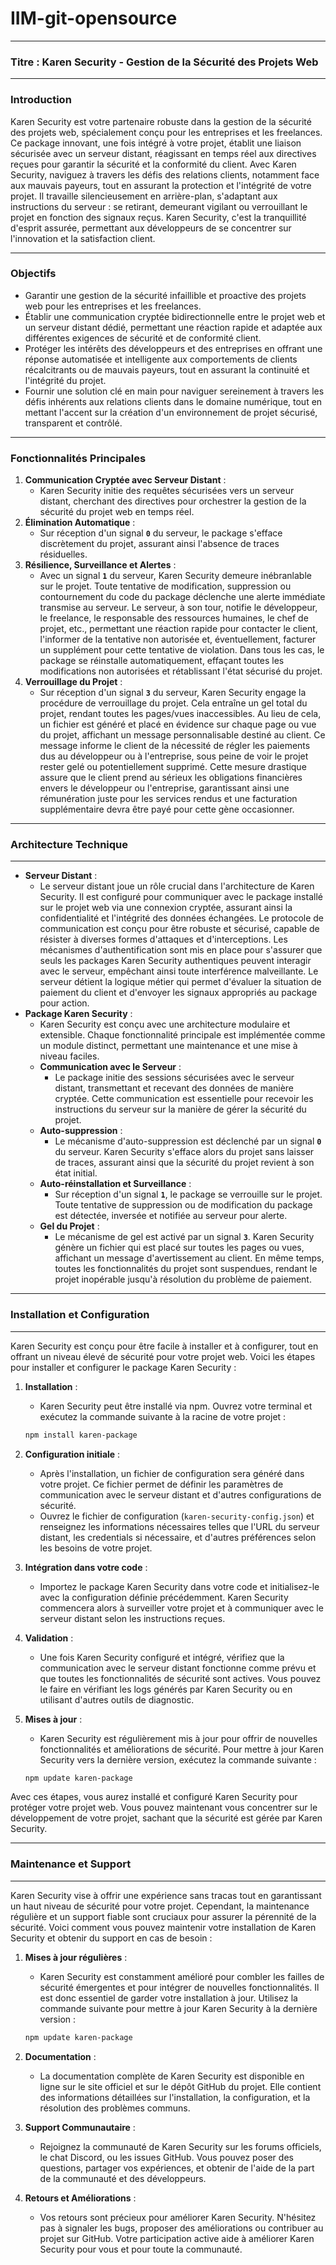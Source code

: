 # IIM-git-opensource

---

### **Titre : Karen Security - Gestion de la Sécurité des Projets Web**

---

### **Introduction**

Karen Security est votre partenaire robuste dans la gestion de la sécurité des projets web, spécialement conçu pour les entreprises et les freelances. Ce package innovant, une fois intégré à votre projet, établit une liaison sécurisée avec un serveur distant, réagissant en temps réel aux directives reçues pour garantir la sécurité et la conformité du client. Avec Karen Security, naviguez à travers les défis des relations clients, notamment face aux mauvais payeurs, tout en assurant la protection et l'intégrité de votre projet. Il travaille silencieusement en arrière-plan, s'adaptant aux instructions du serveur : se retirant, demeurant vigilant ou verrouillant le projet en fonction des signaux reçus. Karen Security, c'est la tranquillité d'esprit assurée, permettant aux développeurs de se concentrer sur l'innovation et la satisfaction client.

---

### **Objectifs**

- Garantir une gestion de la sécurité infaillible et proactive des projets web pour les entreprises et les freelances.
- Établir une communication cryptée bidirectionnelle entre le projet web et un serveur distant dédié, permettant une réaction rapide et adaptée aux différentes exigences de sécurité et de conformité client.
- Protéger les intérêts des développeurs et des entreprises en offrant une réponse automatisée et intelligente aux comportements de clients récalcitrants ou de mauvais payeurs, tout en assurant la continuité et l'intégrité du projet.
- Fournir une solution clé en main pour naviguer sereinement à travers les défis inhérents aux relations clients dans le domaine numérique, tout en mettant l'accent sur la création d'un environnement de projet sécurisé, transparent et contrôlé.

---

### **Fonctionnalités Principales**

1. **Communication Cryptée avec Serveur Distant** :
    - Karen Security initie des requêtes sécurisées vers un serveur distant, cherchant des directives pour orchestrer la gestion de la sécurité du projet web en temps réel.
2. **Élimination Automatique** :
    - Sur réception d'un signal **`0`** du serveur, le package s'efface discrètement du projet, assurant ainsi l'absence de traces résiduelles.
3. **Résilience, Surveillance et Alertes** :
    - Avec un signal **`1`** du serveur, Karen Security demeure inébranlable sur le projet. Toute tentative de modification, suppression ou contournement du code du package déclenche une alerte immédiate transmise au serveur. Le serveur, à son tour, notifie le développeur, le freelance, le responsable des ressources humaines, le chef de projet, etc., permettant une réaction rapide pour contacter le client, l'informer de la tentative non autorisée et, éventuellement, facturer un supplément pour cette tentative de violation. Dans tous les cas, le package se réinstalle automatiquement, effaçant toutes les modifications non autorisées et rétablissant l'état sécurisé du projet.
4. **Verrouillage du Projet** :
    - Sur réception d'un signal **`3`** du serveur, Karen Security engage la procédure de verrouillage du projet. Cela entraîne un gel total du projet, rendant toutes les pages/vues inaccessibles. Au lieu de cela, un fichier est généré et placé en évidence sur chaque page ou vue du projet, affichant un message personnalisable destiné au client. Ce message informe le client de la nécessité de régler les paiements dus au développeur ou à l'entreprise, sous peine de voir le projet rester gelé ou potentiellement supprimé. Cette mesure drastique assure que le client prend au sérieux les obligations financières envers le développeur ou l'entreprise, garantissant ainsi une rémunération juste pour les services rendus et une facturation supplémentaire devra être payé pour cette gène occasionner.

---

### **Architecture Technique**

---

- **Serveur Distant** :
    - Le serveur distant joue un rôle crucial dans l'architecture de Karen Security. Il est configuré pour communiquer avec le package installé sur le projet web via une connexion cryptée, assurant ainsi la confidentialité et l'intégrité des données échangées. Le protocole de communication est conçu pour être robuste et sécurisé, capable de résister à diverses formes d'attaques et d'interceptions. Les mécanismes d'authentification sont mis en place pour s'assurer que seuls les packages Karen Security authentiques peuvent interagir avec le serveur, empêchant ainsi toute interférence malveillante. Le serveur détient la logique métier qui permet d'évaluer la situation de paiement du client et d'envoyer les signaux appropriés au package pour action.
- **Package Karen Security** :
    - Karen Security est conçu avec une architecture modulaire et extensible. Chaque fonctionnalité principale est implémentée comme un module distinct, permettant une maintenance et une mise à niveau faciles.
    - **Communication avec le Serveur** :
        - Le package initie des sessions sécurisées avec le serveur distant, transmettant et recevant des données de manière cryptée. Cette communication est essentielle pour recevoir les instructions du serveur sur la manière de gérer la sécurité du projet.
    - **Auto-suppression** :
        - Le mécanisme d'auto-suppression est déclenché par un signal **`0`** du serveur. Karen Security s'efface alors du projet sans laisser de traces, assurant ainsi que la sécurité du projet revient à son état initial.
    - **Auto-réinstallation et Surveillance** :
        - Sur réception d'un signal **`1`**, le package se verrouille sur le projet. Toute tentative de suppression ou de modification du package est détectée, inversée et notifiée au serveur pour alerte.
    - **Gel du Projet** :
        - Le mécanisme de gel est activé par un signal **`3`**. Karen Security génère un fichier qui est placé sur toutes les pages ou vues, affichant un message d'avertissement au client. En même temps, toutes les fonctionnalités du projet sont suspendues, rendant le projet inopérable jusqu'à résolution du problème de paiement.

---

### **Installation et Configuration**

---

Karen Security est conçu pour être facile à installer et à configurer, tout en offrant un niveau élevé de sécurité pour votre projet web. Voici les étapes pour installer et configurer le package Karen Security :

1. **Installation** :
    - Karen Security peut être installé via npm. Ouvrez votre terminal et exécutez la commande suivante à la racine de votre projet :
    
    ```bash
    npm install karen-package
    ```
    
2. **Configuration initiale** :
    - Après l'installation, un fichier de configuration sera généré dans votre projet. Ce fichier permet de définir les paramètres de communication avec le serveur distant et d'autres configurations de sécurité.
    - Ouvrez le fichier de configuration (`karen-security-config.json`) et renseignez les informations nécessaires telles que l'URL du serveur distant, les credentials si nécessaire, et d'autres préférences selon les besoins de votre projet.
3. **Intégration dans votre code** :
    - Importez le package Karen Security dans votre code et initialisez-le avec la configuration définie précédemment. Karen Security commencera alors à surveiller votre projet et à communiquer avec le serveur distant selon les instructions reçues.
4. **Validation** :
    - Une fois Karen Security configuré et intégré, vérifiez que la communication avec le serveur distant fonctionne comme prévu et que toutes les fonctionnalités de sécurité sont actives. Vous pouvez le faire en vérifiant les logs générés par Karen Security ou en utilisant d'autres outils de diagnostic.
5. **Mises à jour** :
    - Karen Security est régulièrement mis à jour pour offrir de nouvelles fonctionnalités et améliorations de sécurité. Pour mettre à jour Karen Security vers la dernière version, exécutez la commande suivante :
    
    ```bash
    npm update karen-package
    ```
    

Avec ces étapes, vous aurez installé et configuré Karen Security pour protéger votre projet web. Vous pouvez maintenant vous concentrer sur le développement de votre projet, sachant que la sécurité est gérée par Karen Security.

---

### **Maintenance et Support**

---

Karen Security vise à offrir une expérience sans tracas tout en garantissant un haut niveau de sécurité pour votre projet. Cependant, la maintenance régulière et un support fiable sont cruciaux pour assurer la pérennité de la sécurité. Voici comment vous pouvez maintenir votre installation de Karen Security et obtenir du support en cas de besoin :

1. **Mises à jour régulières** :
    - Karen Security est constamment amélioré pour combler les failles de sécurité émergentes et pour intégrer de nouvelles fonctionnalités. Il est donc essentiel de garder votre installation à jour. Utilisez la commande suivante pour mettre à jour Karen Security à la dernière version :
    
    ```bash
    npm update karen-package
    ```
    
2. **Documentation** :
    - La documentation complète de Karen Security est disponible en ligne sur le site officiel et sur le dépôt GitHub du projet. Elle contient des informations détaillées sur l'installation, la configuration, et la résolution des problèmes communs.
3. **Support Communautaire** :
    - Rejoignez la communauté de Karen Security sur les forums officiels, le chat Discord, ou les issues GitHub. Vous pouvez poser des questions, partager vos expériences, et obtenir de l'aide de la part de la communauté et des développeurs.
4. **Retours et Améliorations** :
    - Vos retours sont précieux pour améliorer Karen Security. N'hésitez pas à signaler les bugs, proposer des améliorations ou contribuer au projet sur GitHub. Votre participation active aide à améliorer Karen Security pour vous et pour toute la communauté.